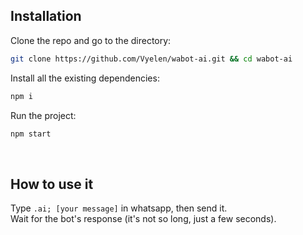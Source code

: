 ## Installation
Clone the repo and go to the directory: <br/>
```bash
git clone https://github.com/Vyelen/wabot-ai.git && cd wabot-ai
```
Install all the existing dependencies: <br/>
```bash
npm i
```
Run the project: <br/>
```bash
npm start
```
<br/>

## How to use it
Type `.ai; [your message]` in whatsapp, then send it. <br/>
Wait for the bot's response (it's not so long, just a few seconds). <br/>
